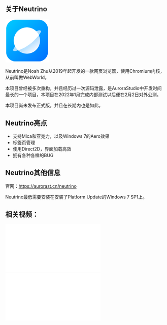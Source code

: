 ## 关于Neutrino

<img src="../img/neutrino.png" alt="img" style="zoom:33%;" />

Neutrino是Noah Zhu从2019年起开发的一款网页浏览器，使用Chromium内核，从前叫做WebWorld。

本项目曾经被多次重构，并且经历过一次源码泄露，是AuroraStudio中开发时间最长的一个项目，本项目在2022年1月完成内部测试以后便在2月2日对外公测。

本项目尚未发布正式版，并且在长期内也是如此。

## Neutrino亮点

- 支持Mica和亚克力，以及Windows 7的Aero效果
- 标签页管理
- 使用Direct2D，界面加载高效
- 拥有各种各样的BUG

## Neutrino其他信息

官网：https://aurorast.cn/neutrino

Neutrino最低需要安装在安装了Platform Update的Windows 7 SP1上。

## 相关视频：

<iframe src="//player.bilibili.com/player.html?aid=463281354&bvid=BV1GL411s7Tt&cid=417119580&page=1" scrolling="no" border="0" frameborder="no" framespacing="0" allowfullscreen="true"> </iframe>

<iframe src="//player.bilibili.com/player.html?aid=678023756&bvid=BV15m4y1D7zt&cid=482207707&page=1" scrolling="no" border="0" frameborder="no" framespacing="0" allowfullscreen="true"> </iframe>


